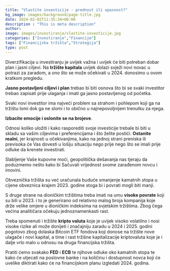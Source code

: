 ```yaml
---
title: "Vlastite investicije - prednost ili opasnost?"
bg_image: images/background/page-title.jpg
date: 2024-02-02T11:35:34+06:00
description : "This is meta description"
author: 
image: images/investiranje/vlastite-investicije.jpg
categories: ["Investiranje","Financije"]
tags: ["Financijska tržišta","Strategija"]
type: post
---
```

Diverzifikacija u investiranju je uvijek važna i uvijek će biti potreban dobar plan i jasni ciljevi.
Na **tržište kapitala** uvijek dolazi svježi novi novac u potrazi za zaradom, a ono što se može očekivati u 2024. donosimo u ovom kratkom pregledu.

**Jasno postavljeni ciljevi i plan** trebao bi biti osnova što bi se svaki investitor trebao zapisati  prije ulaganja i imati ga jasno postavljenog od početka.

Svaki novi investitor ima najveći problem sa strahom i pohlepom koji ga na tržištu lomi dok ga ne slomi i to obično u najnepovoljnijem trenutku za njega. 

**Izbacite emocije i oslonite se na brojeve**.

Odnosi koliko uložiti i kako rasporediti svoje investicije trebale bi biti u skladu sa vašim ciljevima i preferencijama i što želite postići. **Ostanite realni**, jer krajnosti u očekivanjima, kako na jednoj strani preniska ili previsoka će Vas dovesti u lošiju situaciju nego prije nego što se imali prije odluke da krenete investirati.

Slabljenje Vaše kupovne moći, geopolitička dešavanja nas tjeraju da poduzmemo nešto kako bi
Sačuvali vrijednost svome zarađenom novcu i imovini.

Obveznička tržišta su već uračunala buduće smanjenje kamatnih stopa u cijene obveznica krajem 2023. godine stoga bi i povrati mogli biti manji.

S druge strane na dioničkim tržištima treba imati na umu **visoke povrate** koji su bili u 2023. i to je generirano od relativno malog broja kompanija koje drže velike omjere u dioničkim indeksima na svjetskim tržištima. Zbog čega većina analitičara očekuju jednoznamenkasti rast.

Treba spomenuti i tržište **kripto valuta** koje je uvijek visoko volatilno i nosi visoke rizike ali može donijeti i značajniju zaradu u 2024 i 2025. godini pogotovo zbog dolaska Bitcoin ETF fondova koji donose na tržište nove ulagače i novi kapital, a time i rast tržišne kapitalizacije kriptovaluta koje je i dalje vrlo malo u odnosu na druga financijska tržišta.

Pratiti ćemo svakako **FED** i **ECB** te njihove odluke oko kamatnih stopa te kako će utjecati na poslovne banke i na količinu i dostupnost novca koji će uvelike diktirati kako će na financijskom planu izgledati 2024. godina.
